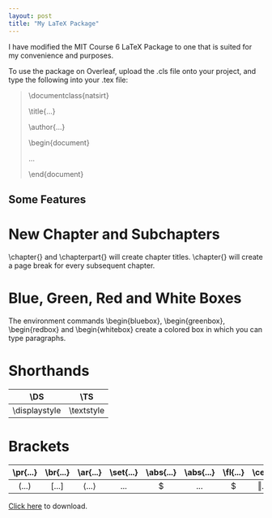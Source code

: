 ```yaml
---
layout: post
title: "My LaTeX Package"
---
```


I have modified the MIT Course 6 LaTeX Package to one that is suited for my convenience and purposes. 


To use the package on Overleaf, upload the .cls file onto your project, and type the following into your .tex file:

>\documentclass{natsirt}
>
>\title{...}
>
>\author{...}
>
>\begin{document}
>
>...
>
>\end{document}

## Some Features

# New Chapter and Subchapters

\chapter{} and \chapterpart{} will create chapter titles. \chapter{} will create a page break for every subsequent chapter.

# Blue, Green, Red and White Boxes

The environment commands \begin{bluebox}, \begin{greenbox}, \begin{redbox} and \begin{whitebox} create a colored box in which you can type paragraphs.

# Shorthands

| \DS           | \TS        |
|:-------------:|:----------:|
| \displaystyle | \textstyle |

# Brackets

| \pr{...} | \br{...} | \ar{...}               | \set{...} | \abs{...} | \abs{...}         | \fl{...}             | \ce{...}           | \br{...} |
|:--------:|:--------:|:----------------------:|:---------:|:---------:|:-----------------:|:--------------------:|:------------------:|:--------:|
| $(...)$  | $[...]$  | $\langle ... \rangle$  | ${...}$   | $|...|$   | $\Vert...\Vert$   | $\lfloor...\rfloor$  | $\lceil...\rceil$  | $[...]$  |

<a href="https://raw.githubusercontent.com/Tristanchaang/tristanchaang.github.io/main/downloads/natsirt.zip" download>Click here</a> to download.
